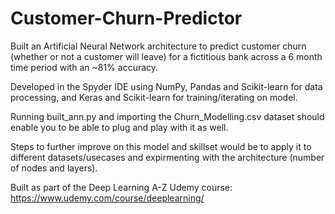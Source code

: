 # Customer-Churn-Predictor

Built an Artificial Neural Network architecture to predict customer churn (whether or not a customer will leave) for 
a fictitious bank across a 6 month time period with an ~81% accuracy.

Developed in the Spyder IDE using NumPy, Pandas and Scikit-learn for data processing, and Keras and Scikit-learn for training/iterating on model.

Running built_ann.py and importing the Churn_Modelling.csv dataset should enable you to be able to plug and play with it 
as well.

Steps to further improve on this model and skillset would be to apply it to different datasets/usecases and expirmenting with 
the architecture (number of nodes and layers).

Built as part of the Deep Learning A-Z Udemy course: https://www.udemy.com/course/deeplearning/

